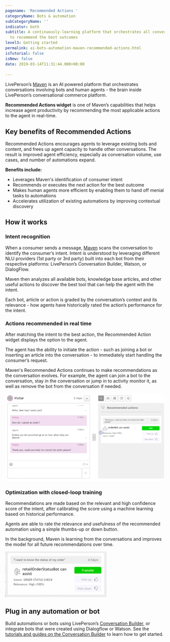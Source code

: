 ```yaml
---
pagename: 'Recommended Actions '
categoryName: Bots & automation
subCategoryName: ''
indicator: both
subtitle: A continuously-learning platform that orchestrates all conversational interactions
  to recommend the best outcomes
level3: Getting started
permalink: ai-bots-automation-maven-recommended-actions.html
isTutorial: false
isNew: false
date: 2019-03-14T11:31:44.000+00:00

---
```

LivePerson’s [Maven](ai-bots-automation-maven-maven-overview.html) is an AI powered platform that orchestrates conversations involving bots and human agents - the  brain inside LivePerson’s conversational commerce platform.

**Recommended Actions widget** is one of Maven’s capabilities that helps increase agent productivity by recommending the most applicable actions to the agent in real-time. 

## Key benefits of Recommended Actions

Recommended Actions encourages agents to leverage existing bots and content, and frees up agent capacity to handle other conversations. The result is improved agent efficiency, especially as conversation volume, use cases, and number of automations expand. 

**Benefits include:**

* Leverages Maven's identification of consumer intent
* Recommends or executes the next action for the best outcome
* Makes human agents more efficient by enabling them to hand off menial tasks to automations
* Accelerates utilization of existing automations by improving contextual discovery

## How it works

### Intent recognition

When a consumer sends a message, [Maven](ai-bots-automation-maven-maven-overview.html) scans the conversation to identify the consumer’s intent.  Intent is understood by leveraging different NLU providers (1st party or 3rd party) built into each bot from their respective platforms: LivePerson’s Conversation Builder, Watson, or DialogFlow.

Maven then analyzes all available bots, knowledge base articles, and other useful actions to discover the best tool that can help the agent with the intent.

Each bot, article or action is graded by the conversation’s context and its relevance - how agents have historically rated the action’s performance for the intent.

### Actions recommended in real time

After matching the intent to the best action, the Recommended Action widget displays the option to the agent.

The agent has the ability to initiate the action - such as joining a bot or inserting an article into the conversation - to immediately start handling the consumer’s request. 

Maven's Recommended Actions continues to make recommendations as the conversation evolves. For example, the agent can join a bot to the conversation, stay in the conversation or jump in to activity monitor it, as well as remove the bot from the conversation if needed. 

![](/img/RA-join-bot-1.png)

### Optimization with closed-loop training

Recommendations are made based on the relevant and high confidence score of the intent, after calibrating the score using a machine learning based on historical performance. 

Agents are able to rate the relevance and usefulness of the recommended automation using a simple thumbs-up or down button. 

In the background, Maven is learning from the conversations and improves the model for all future recommendations over time.

![](/img/recommended-actions-with-maven-4.png)

## Plug in any automation or bot

Build automations or bots using LivePerson’s [Conversation Builder](https://knowledge.liveperson.com/ai-bots-automation-conversation-builder-conversation-builder-overview.html), or integrate bots that were created using Dialogflow or Watson. See the [tutorials and guides on the Conversation Builder](https://knowledge.liveperson.com/ai-bots-automation-conversation-builder-getting-started-tutorials.html) to learn how to get started.